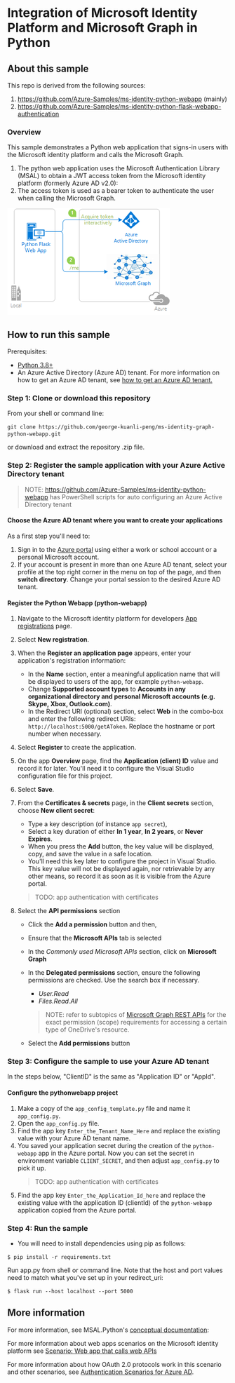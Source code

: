 # Integration of Microsoft Identity Platform and Microsoft Graph in Python

## About this sample

This repo is derived from the following sources:

1. https://github.com/Azure-Samples/ms-identity-python-webapp (mainly)
1. https://github.com/Azure-Samples/ms-identity-python-flask-webapp-authentication

### Overview

This sample demonstrates a Python web application that signs-in users with the Microsoft identity platform and calls the Microsoft Graph.

1. The python web application uses the Microsoft Authentication Library (MSAL) to obtain a JWT access token from the Microsoft identity platform (formerly Azure AD v2.0):
2. The access token is used as a bearer token to authenticate the user when calling the Microsoft Graph.

![Overview](./ReadmeFiles/topology.png)

## How to run this sample

Prerequisites:

- [Python 3.8+](https://www.python.org/downloads/)
- An Azure Active Directory (Azure AD) tenant. For more information on how to get an Azure AD tenant, see [how to get an Azure AD tenant.](https://docs.microsoft.com/azure/active-directory/develop/quickstart-create-new-tenant)


### Step 1: Clone or download this repository

From your shell or command line:

```Shell
git clone https://github.com/george-kuanli-peng/ms-identity-graph-python-webapp.git
```

or download and extract the repository .zip file.


### Step 2: Register the sample application with your Azure Active Directory tenant

> NOTE: https://github.com/Azure-Samples/ms-identity-python-webapp has PowerShell scripts
  for auto configuring an Azure Active Directory tenant

#### Choose the Azure AD tenant where you want to create your applications

As a first step you'll need to:

1. Sign in to the [Azure portal](https://portal.azure.com) using either a work or school account or a personal Microsoft account.
1. If your account is present in more than one Azure AD tenant, select your profile at the top right corner in the menu on top of the page, and then **switch directory**.
   Change your portal session to the desired Azure AD tenant.

#### Register the Python Webapp (python-webapp)

1. Navigate to the Microsoft identity platform for developers [App registrations](https://go.microsoft.com/fwlink/?linkid=2083908) page.
1. Select **New registration**.
1. When the **Register an application page** appears, enter your application's registration information:
   - In the **Name** section, enter a meaningful application name that will be displayed to users of the app, for example `python-webapp`.
   - Change **Supported account types** to **Accounts in any organizational directory and personal Microsoft accounts (e.g. Skype, Xbox, Outlook.com)**.
   - In the Redirect URI (optional) section, select **Web** in the combo-box and enter the following redirect URIs: `http://localhost:5000/getAToken`. Replace the hostname or port number when necessary.
1. Select **Register** to create the application.
1. On the app **Overview** page, find the **Application (client) ID** value and record it for later. You'll need it to configure the Visual Studio configuration file for this project.
1. Select **Save**.
1. From the **Certificates & secrets** page, in the **Client secrets** section, choose **New client secret**:

   - Type a key description (of instance `app secret`),
   - Select a key duration of either **In 1 year**, **In 2 years**, or **Never Expires**.
   - When you press the **Add** button, the key value will be displayed, copy, and save the value in a safe location.
   - You'll need this key later to configure the project in Visual Studio. This key value will not be displayed again, nor retrievable by any other means,
     so record it as soon as it is visible from the Azure portal.
   
   > TODO: app authentication with certificates
1. Select the **API permissions** section
   - Click the **Add a permission** button and then,
   - Ensure that the **Microsoft APIs** tab is selected
   - In the *Commonly used Microsoft APIs* section, click on **Microsoft Graph**
   - In the **Delegated permissions** section, ensure the following permissions are checked.
     Use the search box if necessary.

     - *User.Read*
     - *Files.Read.All*

     > NOTE: refer to subtopics of [Microsoft Graph REST APIs](https://docs.microsoft.com/en-us/onedrive/developer/rest-api) for the exact permission (scope) requirements for accessing a certain type of OneDrive's resource.
   - Select the **Add permissions** button

### Step 3: Configure the sample to use your Azure AD tenant

In the steps below, "ClientID" is the same as "Application ID" or "AppId".

#### Configure the pythonwebapp project

1. Make a copy of the `app_config_template.py` file and name it `app_config.py`.
1. Open the `app_config.py` file.
1. Find the app key `Enter_the_Tenant_Name_Here` and replace the existing value with your Azure AD tenant name.
1. You saved your application secret during the creation of the `python-webapp` app in the Azure portal.
   Now you can set the secret in environment variable `CLIENT_SECRET`,
   and then adjust `app_config.py` to pick it up.
   > TODO: app authentication with certificates
1. Find the app key `Enter_the_Application_Id_here` and replace the existing value with the application ID (clientId) of the `python-webapp` application copied from the Azure portal.


### Step 4: Run the sample

- You will need to install dependencies using pip as follows:
```Shell
$ pip install -r requirements.txt
```

Run app.py from shell or command line. Note that the host and port values need to match what you've set up in your redirect_uri:

```Shell
$ flask run --host localhost --port 5000
```

## More information

For more information, see MSAL.Python's [conceptual documentation]("https://github.com/AzureAD/microsoft-authentication-library-for-python/wiki"):


For more information about web apps scenarios on the Microsoft identity platform see [Scenario: Web app that calls web APIs](https://docs.microsoft.com/en-us/azure/active-directory/develop/scenario-web-app-call-api-overview)

For more information about how OAuth 2.0 protocols work in this scenario and other scenarios, see [Authentication Scenarios for Azure AD](http://go.microsoft.com/fwlink/?LinkId=394414).
